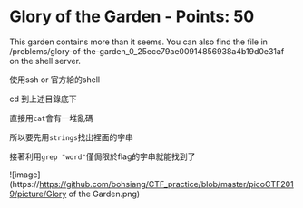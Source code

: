  # Glory of the Garden - Points: 50
 
This garden contains more than it seems. You can also find the file in /problems/glory-of-the-garden_0_25ece79ae00914856938a4b19d0e31af on the shell server.


使用ssh or 官方給的shell

cd 到上述目錄底下

直接用```cat```會有一堆亂碼

所以要先用```strings```找出裡面的字串

接著利用```grep "word"```僅侷限於flag的字串就能找到了

![image](https://https://github.com/bohsiang/CTF_practice/blob/master/picoCTF2019/picture/Glory of the Garden.png)

